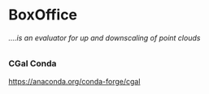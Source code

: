 # BoxOffice

###### ....is an evaluator for up and downscaling of point clouds


### CGal Conda
https://anaconda.org/conda-forge/cgal